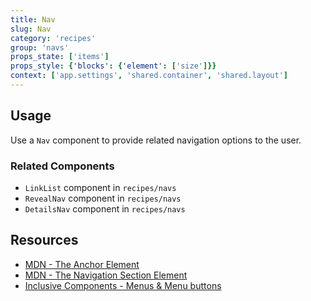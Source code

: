 ```yaml
---
title: Nav
slug: Nav
category: 'recipes'
group: 'navs'
props_state: ['items']
props_style: {'blocks': {'element': ['size']}}
context: ['app.settings', 'shared.container', 'shared.layout']
---
```


## Usage

Use a `Nav` component to provide related navigation options to the user.

### Related Components

- `LinkList` component in `recipes/navs`
- `RevealNav` component in `recipes/navs`
- `DetailsNav` component in `recipes/navs`

## Resources

- [MDN - The Anchor Element](https://developer.mozilla.org/en-US/docs/Web/HTML/Element/a)
- [MDN - The Navigation Section Element](https://developer.mozilla.org/en-US/docs/Web/HTML/Element/nav)
- [Inclusive Components - Menus & Menu buttons](https://inclusive-components.design/menus-menu-buttons/)
